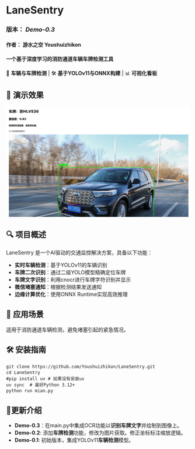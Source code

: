 # LaneSentry

### 版本： *Demo-0.3*

#### 作者： 游水之空 Youshuizhikon

#### 一个基于深度学习的消防通道车辆车牌检测工具

🚗 **车辆与车牌检测** | 🛠️ **基于YOLOv11与ONNX构建** | 📊 **可视化看板**

## 📸 演示效果

![演示](example.png)

## 🔍 项目概述

LaneSentry 是一个AI驱动的交通监控解决方案，具备以下功能：

- **实时车辆检测**：基于YOLOv11的车辆识别
- **车牌二次识别**：通过二级YOLO模型精确定位车牌
- **车牌文字识别**：利用cnocr进行车牌字符识别并显示
- **微信堵塞通知**：根据检测结果发送通知
- **边缘计算优化**：使用ONNX Runtime实现高效推理

## 🚀 应用场景

适用于消防通道车辆检测，避免堵塞引起的紧急情况。

## 🛠️ 安装指南

```CLI
git clone https://github.com/Youshuizhikon/LaneSentry.git
cd LaneSentry
#pip install uv # 如果没有安装uv
uv sync  # 最好Python 3.12+
python run mian.py
```

## 📅更新介绍

- **Demo-0.3**：在main.py中集成OCR功能以**识别车牌文字**并绘制到图像上。
- **Demo-0.2**: 添加**车牌检测**功能，修改为图片获取。修正坐标标注缩放逻辑。
- **Demo-0.1**: 初始版本，集成YOLOv11**车辆检测**模型。